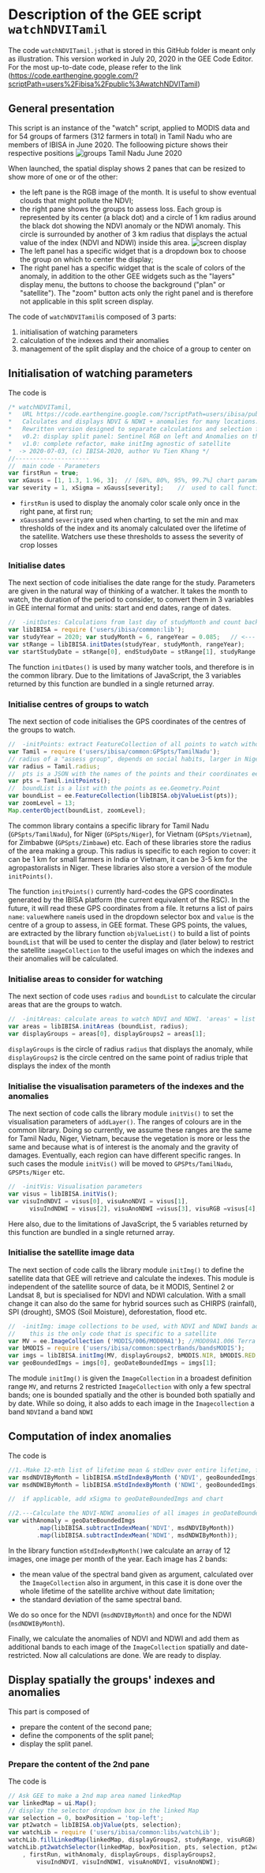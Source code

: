 # Description of the GEE script `watchNDVITamil`

The code `watchNDVITamil.js`that is stored in  this GitHub folder is meant only as illustration. This version worked in July 20, 2020 in the GEE Code Editor. For the most up-to-date code, please refer to the link (https://code.earthengine.google.com/?scriptPath=users%2Fibisa%2Fpublic%3AwatchNDVITamil)

## General presentation
This script is an instance of the "watch" script, applied to MODIS data and for 54 groups of farmers (312 farmers in total) in Tamil Nadu who are members of IBISA in June 2020. The folloowing picture shows their respective positions ![groups Tamil Nadu June 2020](https://github.com/kvutien/Top-Level/blob/master/common/images/20200720%20Tamil%20Nadu%20groups.png)

When launched, the spatial display shows 2 panes that can be resized to show more of one or of the other:
* the left pane is the RGB image of the month. It is useful to show eventual clouds that might pollute the NDVI;
* the right pane shows the groups to assess loss. Each group is represented by its center (a black dot) and a circle of 1 km radius around the black dot showing the NDVI anomaly or the NDWI anomaly. This circle is surrounded by another of 3 km radius that displays the actual value of the index (NDVI and NDWI) inside this area. ![screen display](https://github.com/kvutien/Top-Level/blob/master/common/images/20200628%20Tamil%20Nadu%20layers.jpg)
* The left panel has a specific widget that is a dropdown box to choose the group on which to center the display;
* The right panel has a specific widget that is the scale of colors of the anomaly, in addition to the other GEE widgets such as the "layers" display menu, the buttons to choose the background ("plan" or "satellite"). The "zoom" button acts only the right panel and is therefore not applicable in this split screen display.

The code of `watchNDVITamil`is composed of 3 parts:
1. initialisation of watching parameters
2. calculation of the indexes and their anomalies
3. management of the split display and the choice of a  group to center on

## Initialisation of watching parameters
The code is 
```javascript
/* watchNDVITamil,
*   URL https://code.earthengine.google.com/?scriptPath=users/ibisa/public:watchNDVITamil
*   Calculates and displays NDVI & NDWI + anomalies for many locations. MODIS data
*   Rewritten version designed to separate calculations and selection for display
*   v0.2: display split panel: Sentinel RGB on left and Anomalies on the right
*   v1.0: complete refactor, make initImg agnostic of satellite
*  -> 2020-07-03, (c) IBISA-2020, author Vu Tien Khang */
//---------------------
//  main code - Parameters
var firstRun = true;
var xGauss = [1, 1.3, 1.96, 3];  // [68%, 80%, 95%, 99.7%] chart parameters, not used here
var severity = 1, xSigma = xGauss[severity];    //  used to call function addxSigmaIndex
```
* `firstRun` is used to display the anomaly color scale only once in the right pane, at first run;
* `xGauss`and `severity`are used when charting, to set the min and max thresholds of the index and its anomaly calculated over the lifetime of the satellite. Watchers use these thresholds to assess the severity of crop losses
### Initialise dates
The next section of code initialises the date range for the study. Parameters are given in the natural way of thinking of a watcher. It takes the month to watch, the duration of the period to consider, to convert them in 3 variables in GEE internal format and units: start and end dates, range of dates.
```javascript
//  -initDates: Calculations from last day of studyMonth and count back 'rangeYear' years
var libIBISA = require ('users/ibisa/common:lib');
var studyYear = 2020; var studyMonth = 6, rangeYear = 0.085;   // <--- 1 month = 0.085 year
var stRange = libIBISA.initDates(studyYear, studyMonth, rangeYear);
var startStudyDate = stRange[0], endStudyDate = stRange[1], studyRange = stRange[2];
```
The function `initDates()` is used by many watcher tools, and therefore is in the common library. Due to the limitations of JavaScript, the 3 variables returned by this function are bundled in a single returned array.
### Initialise centres of groups to watch
The next section of code initialises the GPS coordinates of the centres of the groups to watch.
```javascript
//  -initPoints: extract FeatureCollection of all points to watch without their names
var Tamil = require ('users/ibisa/common:GPSpts/TamilNadu');
// radius of a "assess group", depends on social habits, larger in Niger & smaller in India
var radius = Tamil.radius;
//  pts is a JSON with the names of the points and their coordinates ee.Geometry.Point
var pts = Tamil.initPoints();
//  boundList is a list with the points as ee.Geometry.Point
var boundList = ee.FeatureCollection(libIBISA.objValueList(pts));
var zoomLevel = 13;
Map.centerObject(boundList, zoomLevel);
```
The common library contains a specific library for Tamil Nadu (`GPSpts/TamilNadu`), for Niger (`GPSpts/Niger`), for Vietnam (`GPSpts/Vietnam`), for Zimbabwe (`GPSpts/Zimbawe`) etc. Each of these libraries store the radius of the area making a group. This radius is specific to each region to cover: it can be 1 km for small farmers in India or Vietnam, it can be 3-5 km for the agropastoralists in Niger. These libraries also store a version of the module `initPoints()`.

The function `initPoints()` currently hard-codes the GPS coordinates generated by the IBISA platform (the current equivalent of the RSC). In the future, it will read these GPS coordinates from a file. It returns a list of pairs `name`: `value`where `name`is used in the dropdown selector box and `value` is the centre of a group to assess, in  GEE format.
These GPS points, the values, are extracted by the library function `objValueList()` to build a list of points `boundList` that will be used to center the display and (later below) to restrict the satellite `imageCollection` to the useful images on which the indexes and their anomalies will be calculated.
### Initialise areas to consider for watching
The next section of code uses `radius` and `boundList` to calculate the circular areas that are the groups to watch.
```javascript
//  -initAreas: calculate areas to watch NDVI and NDWI. 'areas' = list of 2 display groups of radius 1km, 2 km
var areas = libIBISA.initAreas (boundList, radius);
var displayGroups = areas[0], displayGroups2 = areas[1];
```
`displayGroups` is the circle of radius `radius` that displays the anomaly, while `displayGroups2` is the circle centred on the same point of radius triple that displays the index of the month
### Initialise the visualisation parameters of the indexes and the anomalies
The next section of code calls the library module `initVis()` to set the visualisation parameters of `addLayer()`. The ranges of colours are in the common library. Doing so currently, we assume these ranges are the same for Tamil Nadu, Niger, Vietnam, because the vegetation is more or less the same and because what is of interest is the anomaly and the gravity of damages. Eventually, each region can have different specific ranges. In such cases the module `initVis()` will be moved to `GPSPts/TamilNadu`, `GPSPts/Niger`  etc.
```javascript
//  -initVis: Visualisation parameters
var visus = libIBISA.initVis();
var visuIndNDVI = visus[0], visuAnoNDVI = visus[1],
      visuIndNDWI = visus[2], visuAnoNDWI =visus[3], visuRGB =visus[4];
```
Here also, due to the limitations of JavaScript, the 5 variables returned by this function are bundled in a single returned array.
### Initialise the satellite image data
The next section of code calls the library module `initImg()` to define the satellite data that GEE will retrieve and calculate the indexes. This module is independent of the satellite source of data, be it MODIS, Sentinel 2 or Landsat 8, but is specialised for NDVI and NDWI calculation. With a small change it can also do the same for hybrid sources such as CHIRPS (rainfall), SPI (drought), SMOS (Soil Moisture), deforestation, flood etc.
```javascript
//  -initImg: image collections to be used, with NDVI and NDWI bands added
//    this is the only code that is specific to a satellite
var MV = ee.ImageCollection ('MODIS/006/MOD09A1'); //MOD09A1.006 Terra Surface Reflectance 8-Day Global 500m
var bMODIS = require ('users/ibisa/common:spectrBands/bandsMODIS');
var imgs = libIBISA.initImg(MV, displayGroups2, bMODIS.NIR, bMODIS.RED, bMODIS.SWIR, studyRange);
var geoBoundedImgs = imgs[0], geoDateBoundedImgs = imgs[1];
```
The module `initImg()` is given the `ImageCollection` in a broadest definition range `MV`, and returns 2 restricted `ImageCollection` with only a few spectral bands; one is bounded spatially and the other is bounded both spatially and by date. While so doing, it also adds to each image in the `Imagecollection` a band `NDVI`and a band `NDWI`

## Computation of index anomalies
The code is 
```javascript
//1.-Make 12-mth list of lifetime mean & stdDev over entire lifetime, for NDVI & NDWI
var msdNDVIByMonth = libIBISA.mStdIndexByMonth ('NDVI', geoBoundedImgs);
var msdNDWIByMonth = libIBISA.mStdIndexByMonth ('NDWI', geoBoundedImgs);

//  if applicable, add xSigma to geoDateBoundedImgs and chart

//2.---Calculate the NDVI-NDWI anomalies of all images in geoDateBoundedImgs
var withAnomaly = geoDateBoundedImgs
        .map(libIBISA.subtractIndexMean('NDVI', msdNDVIByMonth))
        .map(libIBISA.subtractIndexMean('NDWI', msdNDWIByMonth));
```
In the library function `mStdIndexByMonth()`we calculate an array of 12 images, one image per month of the year. Each image has 2 bands:
* the mean value of the spectral band given as argument, calculated over the `ImageCollection` also in argument, in this case it is done over the whole lifetime of the satellite archive without date limitation;
* the standard deviation of the same spectral band.

We do so once for the NDVI (`msdNDVIByMonth`) and once for the NDWI (`msdNDWIByMonth`).

Finally, we calculate the anomalies of NDVI and NDWI and add them as additional bands to each image of the `ImageCollection` spatially and date-restricted. Now all calculations are done. We are ready to display.
## Display spatially the groups' indexes and anomalies
This part is composed of
* prepare the content of the second pane;
* define the components of the split panel;
* display the split panel.
### Prepare the content of the 2nd pane
The code is 
```javascript
// Ask GEE to make a 2nd map area named linkedMap
var linkedMap = ui.Map();
// display the selector dropdown box in the linked Map
var selection = 0, boxPosition = 'top-left';
var pt2watch = libIBISA.objValue(pts, selection);
var watchLib = require ('users/ibisa/common:libs/watchLib');
watchLib.fillLinkedMap(linkedMap, displayGroups2, studyRange, visuRGB);
watchLib.pt2watchSelector(linkedMap, boxPosition, pts, selection, pt2watch, zoomLevel
    , firstRun, withAnomaly, displayGroups, displayGroups2,
        visuIndNDVI, visuIndNDWI, visuAnoNDVI, visuAnoNDWI);
```
